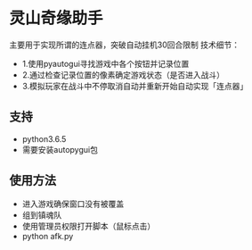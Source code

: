 # 灵山奇缘助手
主要用于实现所谓的连点器，突破自动挂机30回合限制
技术细节：
* 1.使用pyautogui寻找游戏中各个按钮并记录位置
* 2.通过检查记录位置的像素确定游戏状态（是否进入战斗）
* 3.模拟玩家在战斗中不停取消自动并重新开始自动实现「连点器」
## 支持
* python3.6.5
* 需要安装autopygui包
## 使用方法
* 进入游戏确保窗口没有被覆盖
* 组到镇魂队
* 使用管理员权限打开脚本（鼠标点击）
* python afk.py
